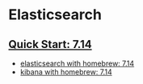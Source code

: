 # Elasticsearch

## [Quick Start: 7.14](https://www.elastic.co/guide/en/elasticsearch/reference/7.14/getting-started.html)

* [elasticsearch with homebrew: 7.14](https://www.elastic.co/guide/en/elasticsearch/reference/7.14/brew.html)
* [kibana with homebrew: 7.14](https://www.elastic.co/guide/en/kibana/7.14/brew.html)
